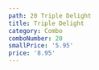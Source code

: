 ```yaml
---
path: 20 Triple Delight
title: Triple Delight
category: Combo
comboNumber: 20
smallPrice: '5.95'
price: '8.95'
---
```


